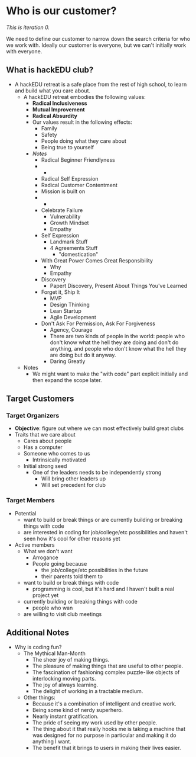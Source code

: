 # Who is our customer?

_This is iteration 0._

We need to define our customer to narrow down the search criteria for who we
work with. Ideally our customer is everyone, but we can't initially work with
everyone.

## What is hackEDU club?

- A hackEDU retreat is a safe place from the rest of high school, to learn and
  build what you care about.
  - A hackEDU retreat embodies the following values:
    - **Radical Inclusiveness**
    - **Mutual Improvement**
    - **Radical Absurdity**
    - Our values result in the following effects:
      - Family
      - Safety
      - People doing what they care about
      - Being true to yourself
    - _Notes_
      - Radical Beginner Friendlyness
      - -
      - Radical Self Expression
      - Radical Customer Contentment
      - Mission is built on 
      - -
      - Celebrate Failure
        - Vulnerability
        - Growth Mindset
        - Empathy
      - Self Expression
        - Landmark Stuff
        - 4 Agreements Stuff
          - "domestication"
      - With Great Power Comes Great Responsibility
        - Why
        - Empathy
      - Discovery
        - Papert Discovery, Present About Things You've Learned
      - Forget it, Ship It
        - MVP
        - Design Thinking
        - Lean Startup
        - Agile Development
      - Don't Ask For Permission, Ask For Forgiveness
        - Agency, Courage
        - There are two kinds of people in the world: people who don't know
          what the hell they are doing and don't do anything, and people who
          don't know what the hell they are doing but do it anyway.
        - Daring Greatly
  - Notes
    - We might want to make the "with code" part explicit initially and then expand the scope later.

## Target Customers

### Target Organizers

- **Objective**: figure out where we can most effectively build great clubs
- Traits that we care about
  - Cares about people
  - Has a computer
  - Someone who comes to us
    - Intrinsically motivated
  - Initial strong seed
    - One of the leaders needs to be independently strong
      - Will bring other leaders up
      - Will set precedent for club

### Target Members

- Potential
  - want to build or break things or are currently building or breaking things with code
  - are interested in coding for job/college/etc possibilities and haven't seen how it's cool for other reasons yet
- Active members
  - What we don't want
    - Arrogance
    - People going because
      - the job/college/etc possibilities in the future
      - their parents told them to
  - want to build or break things with code
    - programming is cool, but it's hard and I haven't built a real project yet
  - currently building or breaking things with code
    - people who wan
  - are willing to visit club meetings

## Additional Notes

- Why is coding fun?
  - The Mythical Man-Month
    - The sheer joy of making things.
    - The pleasure of making things that are useful to other people.
    - The fascination of fashioning complex puzzle-like objects of interlocking moving parts.
    - The joy of always learning.
    - The delight of working in a tractable medium.
  - Other things:
    - Because it's a combination of intelligent and creative work.
    - Being some kind of nerdy superhero.
    - Nearly instant gratification.
    - The pride of seeing my work used by other people.
    - The thing about it that really hooks me is taking a machine that was designed for no purpose in particular and making it do anything I want.
    - The benefit that it brings to users in making their lives easier.
